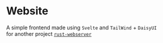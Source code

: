 # Website
A simple frontend made using `Svelte` and `TailWind` + `DaisyUI`\
for another project [`rust-webserver`](../../../rust-webserver)

